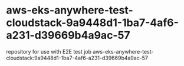 # aws-eks-anywhere-test-cloudstack-9a9448d1-1ba7-4af6-a231-d39669b4a9ac-57
repository for use with E2E test job aws-eks-anywhere-test-cloudstack:9a9448d1-1ba7-4af6-a231-d39669b4a9ac-57
